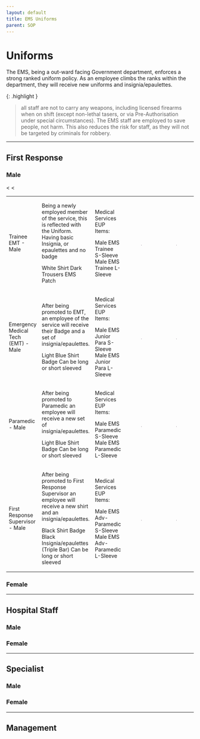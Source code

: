 ```yaml
---
layout: default
title: EMS Uniforms
parent: SOP
---
```


# Uniforms

The EMS, being a out-ward facing Government department, enforces a strong ranked uniform policy. As an employee climbs the ranks within the department, they will receive new uniforms and insignia/epaulettes. 

{: .highlight }
> all staff are not to carry any weapons, including licensed firearms when on shift (except non-lethal tasers, or via Pre-Authorisation under special circumstances). The EMS staff are employed to save people, not harm. This also reduces the risk for staff, as they will not be targeted by criminals for robbery.

---

## First Response

### Male

<table>
<tbody>
<tr><td>

Trainee EMT - Male

</td><td>

Being a newly employed member of the service, this is reflected with the Uniform. Having basic Insignia, or epaulettes and no badge


White Shirt
Dark Trousers
EMS Patch

</td><td>

Medical Services EUP Items:


Male EMS Trainee S-Sleeve
Male EMS Trainee L-Sleeve

</td><td>
<figure class="image"> <img src="https://raw.githubusercontent.com/DJ-Ben-DJB/PRD-LRP-EMS-DOCS/main/assets/images/uniforms.jpg"></figure>
</td><td>
<figure class="image"> <img src="https://raw.githubusercontent.com/DJ-Ben-DJB/PRD-LRP-EMS-DOCS/main/assets/images/uniforms.jpg"></figure>
</td></tr>
<<tr><td>

Emergency Medical Tech (EMT) - Male

</td><td>

After being promoted to EMT, an employee of the service will receive their Badge and a set of insignia/epaulettes.


Light Blue Shirt
Badge
Can be long or short sleeved

</td><td>

Medical Services EUP Items:


Male EMS Junior Para S-Sleeve
Male EMS Junior Para L-Sleeve

</td><td>
<figure class="image"> <img src="https://raw.githubusercontent.com/DJ-Ben-DJB/PRD-LRP-EMS-DOCS/main/assets/images/uniforms.jpg"></figure>
</td><td>
<figure class="image"> <img src="https://raw.githubusercontent.com/DJ-Ben-DJB/PRD-LRP-EMS-DOCS/main/assets/images/uniforms.jpg"></figure>
</td></tr>
<tr><td>

Paramedic - Male

</td><td>

After being promoted to Paramedic an employee will receive a new set of insignia/epaulettes.

Light Blue Shirt
Badge
Can be long or short sleeved

</td><td>

Medical Services EUP Items:

Male EMS Paramedic S-Sleeve
Male EMS Paramedic L-Sleeve

</td><td>
<figure class="image"> <img src="https://raw.githubusercontent.com/DJ-Ben-DJB/PRD-LRP-EMS-DOCS/main/assets/images/uniforms.jpg"></figure>
</td><td>
<figure class="image"> <img src="https://raw.githubusercontent.com/DJ-Ben-DJB/PRD-LRP-EMS-DOCS/main/assets/images/uniforms.jpg"></figure>
</td></tr>
<<tr><td>

First Response Supervisor - Male

</td><td>

After being promoted to First Response Supervisor an employee will receive a new shirt and an insignia/epaulettes. 

Black Shirt
Badge
Black Insignia/epaulettes (Triple Bar) 
Can be long or short sleeved

</td><td>

Medical Services EUP Items:

Male EMS Adv-Paramedic S-Sleeve
Male EMS Adv-Paramedic L-Sleeve

</td><td>
<figure class="image"> <img src="https://raw.githubusercontent.com/DJ-Ben-DJB/PRD-LRP-EMS-DOCS/main/assets/images/uniforms.jpg"></figure>
</td><td>
<figure class="image"> <img src="https://raw.githubusercontent.com/DJ-Ben-DJB/PRD-LRP-EMS-DOCS/main/assets/images/uniforms.jpg"></figure>
</td></tr>
</tbody>
</table>

### Female

---

## Hospital Staff

### Male

### Female

--- 

## Specialist

### Male

### Female

---

## Management

